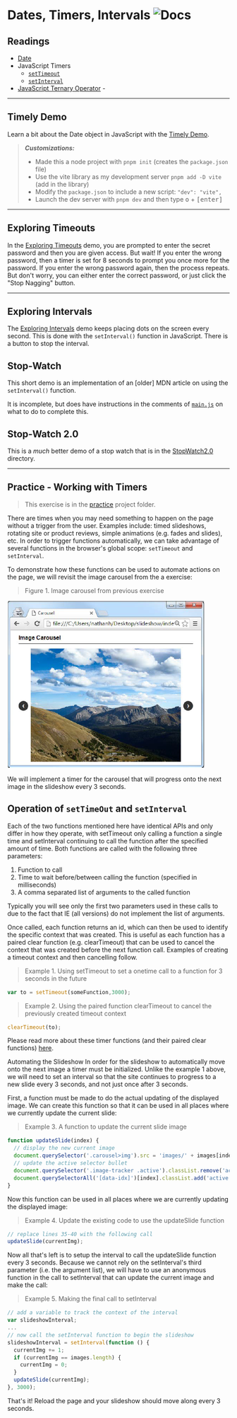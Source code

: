 # Dates, Timers, Intervals ![Docs](https://img.shields.io/badge/Documentation%20Status-10--40%25%20Rough%20Outline-red?logo=Read%20the%20Docs)

## Readings

- [Date](https://developer.mozilla.org/en-US/docs/Web/JavaScript/Reference/Global_Objects/Date)
- JavaScript Timers
  - [`setTimeout`](https://developer.mozilla.org/en-US/docs/Web/API/setTimeout)
  - [`setInterval`](https://developer.mozilla.org/en-US/docs/Web/API/setInterval)
- [JavaScript Ternary Operator](https://developer.mozilla.org/en-US/docs/Web/JavaScript/Reference/Operators/Conditional_Operator) -

----

## Timely Demo

Learn a bit about the Date object in JavaScript with the [Timely Demo](./demos/Timely/).

> ***Customizations:***
>
> - Made this a node project with `pnpm init` (creates the `package.json` file)
> - Use the vite library as my development server `pnpm add -D vite` (add in the library)
> - Modify the `package.json` to include a new script: `"dev": "vite",`
> - Launch the dev server with `pnpm dev` and then type <kbd>o</kbd> + <kbd>[enter]</kbd>

----

## Exploring Timeouts

In the [Exploring Timeouts](./demos/ExploringTimeouts/) demo, you are prompted to enter the secret password and then you are given access. But wait! If you enter the wrong password, then a timer is set for 8 seconds to prompt you once more for the password. If you enter the wrong password again, then the process repeats. But don't worry, you can either enter the correct password, or just click the "Stop Nagging" button.

----

## Exploring Intervals

The [Exploring Intervals](./demos/ExploringIntervals/) demo keeps placing dots on the screen every second. This is done with the `setInterval()` function in JavaScript. There is a button to stop the interval.


## Stop-Watch

This short demo is an implementation of an [older] MDN article on using the `setInterval()` function.

It is incomplete, but does have instructions in the comments of [`main.js`](./demos/StopWatch/main.js) on what to do to complete this.

## Stop-Watch 2.0

This is a *much* better demo of a stop watch that is in the [StopWatch2.0](./demos/StopWatch2.0/) directory.

----

## Practice - Working with Timers

> This exercise is in the [practice](./practice/) project folder.

There are times when you may need  something to happen on the page without a trigger from the user. Examples include: timed slideshows, rotating site or product reviews, simple animations (e.g. fades and slides), etc. In order to trigger functions automatically, we can take advantage of several functions in the browser's global scope: `setTimeout` and `setInterval`.

To demonstrate how these functions can be used to automate actions on the page, we will revisit the image carousel from the a exercise:

> Figure 1. Image carousel from previous exercise

![](./images/fig.1.png)

We will implement a timer for the carousel that will progress onto the next image in the slideshow every 3 seconds.

## Operation of `setTimeOut` and `setInterval`

Each of the two functions mentioned here have identical APIs and only differ in how they operate, with setTimeout only calling a function a single time and setInterval continuing to call the function after the specified amount of time. Both functions are called with the following three parameters:

1. Function to call
2. Time to wait before/between calling the function (specified in milliseconds)
3. A comma separated list of arguments to the called function

Typically you will see only the first two parameters used in these calls to due to the fact that IE (all versions) do not implement the list of arguments.

Once called, each function returns an id, which can then be used to identify the specific context that was created. This is useful as each function has a paired clear function (e.g. clearTimeout) that can be used to cancel the context that was created before the next function call. Examples of creating a timeout context and then cancelling follow.

> Example 1. Using setTimeout to set a onetime call to a function for 3 seconds in the future

```js
var to = setTimeout(someFunction,3000);
```

> Example 2. Using the paired function clearTimeout to cancel the previously created timeout context

```js
clearTimeout(to);
```

Please read more about these timer functions (and their paired clear functions) [here](https://developer.mozilla.org/en/docs/Web/API/NodeList#Why_is_NodeList_not_an_Array).

Automating the Slideshow In order for the slideshow to automatically move onto the next image a timer must be initialized. Unlike the example 1 above, we will need to set an interval so that the site continues to progress to a new slide every 3 seconds, and not just once after 3 seconds.

First, a function must be made to do the actual updating of the displayed image. We can create this function so that it can be used in all places where we currently update the current slide:

> Example 3. A function to update the current slide image

```js
function updateSlide(index) {
  // display the new current image
  document.querySelector('.carousel>img').src = 'images/' + images[index];
  // update the active selector bullet
  document.querySelector('.image-tracker .active').classList.remove('active');
  document.querySelectorAll('[data-idx]')[index].classList.add('active');
}
```

Now this function can be used in all places where we are currently updating the displayed image:

> Example 4. Update the existing code to use the updateSlide function

```js
// replace lines 35-40 with the following call
updateSlide(currentImg);
```

Now all that's left is to setup the interval to call the updateSlide function every 3 seconds. Because we cannot rely on the setInterval's third parameter (i.e. the argument list), we will have to use an anonymous function in the call to setInterval that can update the current image and make the call:

> Example 5. Making the final call to setInterval

```js
// add a variable to track the context of the interval
var slideshowInterval;
...
// now call the setInterval function to begin the slideshow
slideshowInterval = setInterval(function () {
  currentImg += 1;
  if (currentImg == images.length) {
    currentImg = 0;
  }
  updateSlide(currentImg);
}, 3000);
```

That's it! Reload the page and your slideshow should move along every 3 seconds.
